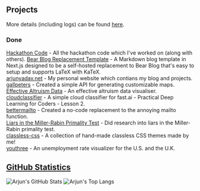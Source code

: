 ## Projects
More details (including logs) can be found [here](https://arjunyadav.net/projects).

### Done
[Hackathon Code](https://github.com/y-arjun-y/hackathon-code) - All the hackathon code which I've worked on (along with others).
[Bear Blog Replacement Template](https://github.com/y-arjun-y/bear-blog-replacement-template) - A Markdown blog template in Next.js designed to be a self-hosted replacement to Bear Blog that's easy to setup and supports LaTeX with KaTeX.   
[arjunyadav.net](https://github.com/y-arjun-y/arjunyadav) - My personal website which contians my blog and projects.  
[gallpeters](https://github.com/y-arjun-y/gallpeters) - Created a simple API for generating customizable maps.  
[Effective Altruism Data](https://github.com/hamishhuggard/ea_data_viz) - An effective altruism data visualiser.  
[cloudclassifier](https://github.com/y-arjun-y/cloudclassifier) - A simple cloud classifier for fast.ai - Practical Deep Learning for Coders - Lesson 2.  
[bettermailto](https://github.com/bettermailto/bettermailto) - Created a no-code replacement to the annoying mailto function.  
[Liars in the Miller-Rabin Primality Test](https://github.com/y-arjun-y/liars-miller-rabin) - Did research into liars in the Miller-Rabin primality test.  
[classless-css](https://github.com/y-arjun-y/classless-css) - A collection of hand-made classless CSS themes made by me!  
[youthree](https://github.com/y-arjun-y/youthree) - An unemployment rate visualizer for the U.S. and the U.K. 

## [GitHub Statistics](https://github.com/anuraghazra/github-readme-stats)
![Arjun's GitHub Stats](https://github-readme-stats.vercel.app/api?username=y-arjun-y&count_private=true&theme=default)
![Arjun's Top Langs](https://github-readme-stats.vercel.app/api/top-langs/?username=y-arjun-y)
